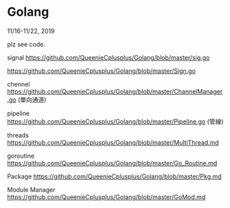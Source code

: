 # Golang
11/16-11/22, 2019

plz see code.

signal https://github.com/QueenieCplusplus/Golang/blob/master/sig.go

   https://github.com/QueenieCplusplus/Golang/blob/master/Sign.go

chennel https://github.com/QueenieCplusplus/Golang/blob/master/ChannelManager.go (單向通道)

pipeline https://github.com/QueenieCplusplus/Golang/blob/master/Pipeline.go (管線)

threads https://github.com/QueenieCplusplus/Golang/blob/master/MultiThread.md

goroutine https://github.com/QueenieCplusplus/Golang/blob/master/Go_Routine.md

Package https://github.com/QueenieCplusplus/Golang/blob/master/Pkg.md

Module Manager https://github.com/QueenieCplusplus/Golang/blob/master/GoMod.md
